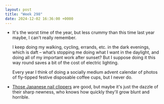 ```yaml
---
layout: post
title: "Week 298"
date: 2024-12-02 16:36:00 +0000
---
```


- It's the worst time of the year, but less crummy than this time last year maybe, I can't really remember.

  I keep doing my walking, cycling, errands, etc. in the dark evenings, which is daft – what’s stopping me doing what I want in the daylight,
  and doing all of my important work after sunset? But I suppose doing it this way round saves a bit of the cost of electric lighting.

  Every year I think of doing a socially medium advent calendar of photos of fly-tipped festive disposable coffee cups, but I never do.

- [Those Japanese nail clippers](https://daringfireball.net/thetalkshow/2024/11/09/ep-413) are good, but maybe it's just the dazzle of their sharp newness, who knows how quickly they'll grow blunt and horrible.
